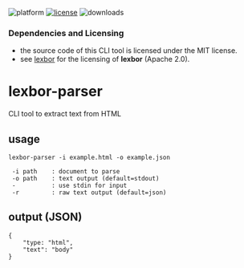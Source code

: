 ![platform](https://img.shields.io/static/v1?label=platform&message=mac-intel%20|%20mac-arm%20|%20win-64&color=blue)
[![license](https://img.shields.io/github/license/miyako/lexbor-parser)](LICENSE)
![downloads](https://img.shields.io/github/downloads/miyako/lexbor-parser/total)

### Dependencies and Licensing

* the source code of this CLI tool is licensed under the MIT license.
* see [lexbor](https://github.com/lexbor/lexbor/blob/master/LICENSE) for the licensing of **lexbor** (Apache 2.0).
 
# lexbor-parser
CLI tool to extract text from HTML

## usage

```
lexbor-parser -i example.html -o example.json

 -i path    : document to parse
 -o path    : text output (default=stdout)
 -          : use stdin for input
 -r         : raw text output (default=json)
```

## output (JSON)

```
{
    "type: "html",
    "text": "body"
}
```

